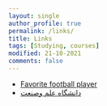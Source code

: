 ```yaml
---
layout: single
author_profile: true
permalink: /links/
title: Links
tags: [Studying, courses]
modified: 21-10-2021
comments: false
---
```



* [Favorite football player](https://www.cristianoronaldo.com/#cr7)
* [دانشگاه علم وصنعت](http://www.iust.ac.ir)

